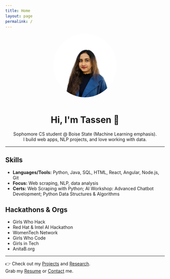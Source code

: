 ```yaml
---
title: Home
layout: page
permalink: /
---
```


<div style="text-align:center">

<img src="./tassenimageee.jpg" alt="Tassen Raihan Trima" width="200" style="border-radius:50%; margin-bottom:12px">

# Hi, I'm Tassen 👋

Sophomore CS student @ Boise State (Machine Learning emphasis).  
I build web apps, NLP projects, and love working with data.

</div>

---

## Skills
- **Languages/Tools:** Python, Java, SQL, HTML, React, Angular, Node.js, Git  
- **Focus:** Web scraping, NLP, data analysis  
- **Certs:** Web Scraping with Python; AI Workshop: Advanced Chatbot Development; Python Data Structures & Algorithms  

## Hackathons & Orgs
- Girls Who Hack  
- Red Hat & Intel AI Hackathon  
- WomenTech Network  
- Girls Who Code  
- Girls in Tech  
- AnitaB.org  

---

👉 Check out my [Projects](/projects/) and [Research](/research/).  
Grab my [Resume](/resume/) or [Contact](/contact/) me.
